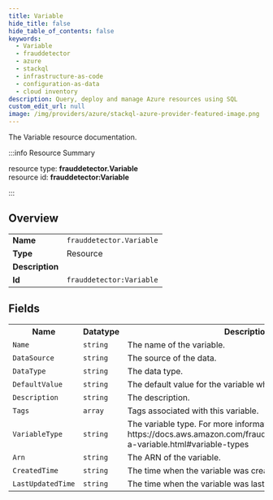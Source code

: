 ```yaml
---
title: Variable
hide_title: false
hide_table_of_contents: false
keywords:
  - Variable
  - frauddetector
  - azure
  - stackql
  - infrastructure-as-code
  - configuration-as-data
  - cloud inventory
description: Query, deploy and manage Azure resources using SQL
custom_edit_url: null
image: /img/providers/azure/stackql-azure-provider-featured-image.png
---
```

The Variable resource documentation.

:::info Resource Summary

<div class="row">
<div class="providerDocColumn">
<span>resource type:&nbsp;<b>frauddetector.Variable</b></span><br />
<span>resource id:&nbsp;<b>frauddetector:Variable</b></span><br />
</div>
</div>

:::

## Overview
<table><tbody>
<tr><td><b>Name</b></td><td><code>frauddetector.Variable</code></td></tr>
<tr><td><b>Type</b></td><td>Resource</td></tr>
<tr><td><b>Description</b></td><td></td></tr>
<tr><td><b>Id</b></td><td><code>frauddetector:Variable</code></td></tr>
</tbody></table>

## Fields
<table><tbody>
<tr><th>Name</th><th>Datatype</th><th>Description</th></tr>
<tr><td><code>Name</code></td><td><code>string</code></td><td>The name of the variable.</td></tr><tr><td><code>DataSource</code></td><td><code>string</code></td><td>The source of the data.</td></tr><tr><td><code>DataType</code></td><td><code>string</code></td><td>The data type.</td></tr><tr><td><code>DefaultValue</code></td><td><code>string</code></td><td>The default value for the variable when no value is received.</td></tr><tr><td><code>Description</code></td><td><code>string</code></td><td>The description.</td></tr><tr><td><code>Tags</code></td><td><code>array</code></td><td>Tags associated with this variable.</td></tr><tr><td><code>VariableType</code></td><td><code>string</code></td><td>The variable type. For more information see https://docs.aws.amazon.com/frauddetector/latest/ug/create-a-variable.html#variable-types</td></tr><tr><td><code>Arn</code></td><td><code>string</code></td><td>The ARN of the variable.</td></tr><tr><td><code>CreatedTime</code></td><td><code>string</code></td><td>The time when the variable was created.</td></tr><tr><td><code>LastUpdatedTime</code></td><td><code>string</code></td><td>The time when the variable was last updated.</td></tr>
</tbody></table>